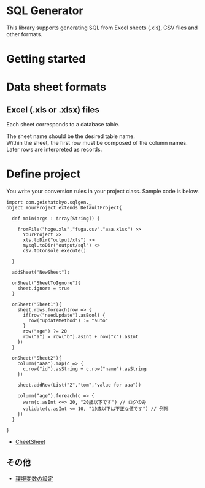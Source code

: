 # SQL Generator

This library supports generating SQL from Excel sheets (.xls), CSV files and other formats.

# Getting started



# Data sheet formats

## Excel (.xls or .xlsx) files

Each sheet corresponds to a database table.

The sheet name should be the desired table name.<br />
Within the sheet, the first row must be composed of the column names.<br />
Later rows are interpreted as records.

# Define project

You write your conversion rules in your project class.
Sample code is below.

    import com.geishatokyo.sqlgen._
    object YourProject extends DefaultProject{

      def main(args : Array[String]) {
      
        fromFile("hoge.xls","fuga.csv","aaa.xlsx") >>
          YourProject >>
          xls.toDir("output/xls") >> 
          mysql.toDir("output/sql") <>
          csv.toConsole execute()
         
      }

      addSheet("NewSheet");
      
      onSheet("SheetToIgnore"){
        sheet.ignore = true
      }

      onSheet("Sheet1"){
        sheet.rows.foreach(row => {
          if(row("needUpdate").asBool) {
            row("updateMethod") := "auto"
          }
          row("age") ?= 20
          row("a") = row("b").asInt + row("c").asInt
        })
      }

      onSheet("Sheet2"){
        column("aaa").map(c => {
          c.row("id").asString + c.row("name").asString
        })
        
        sheet.addRow(List("2","tom","value for aaa"))

        column("age").foreach(c => {
          warn(c.asInt <=> 20, "20歳以下です") // ログのみ
          validate(c.asInt <= 10, "10歳以下は不正な値です") // 例外
        })
      }

    }

* [CheetSheet](docs/CheetSheet.md)

## その他

* [環境変数の設定](docs/Env.md)